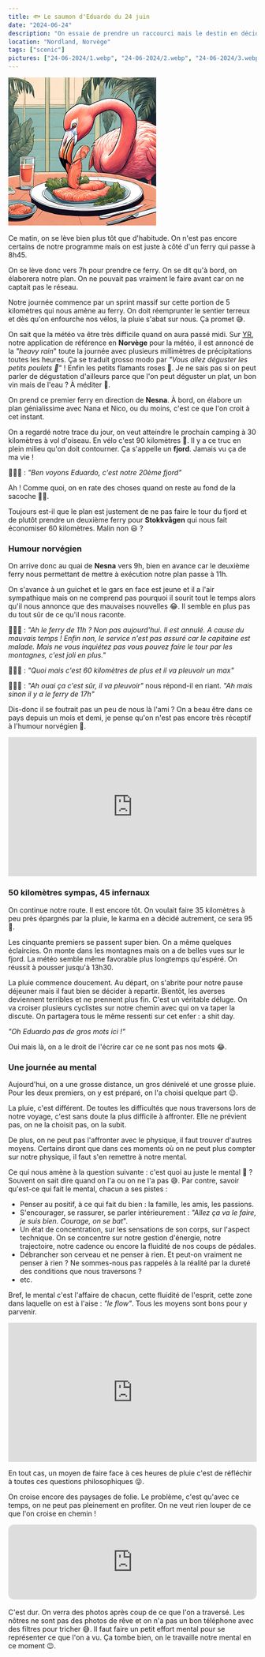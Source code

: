 ```yaml
---
title: 🐟 Le saumon d'Eduardo du 24 juin
date: "2024-06-24"
description: "On essaie de prendre un raccourci mais le destin en décide autrement : on doit faire le grand tour du fjord sous une pluie battante."
location: "Nordland, Norvège"
tags: ["scenic"]
pictures: ["24-06-2024/1.webp", "24-06-2024/2.webp", "24-06-2024/3.webp", "24-06-2024/4.webp", "24-06-2024/5.webp", "24-06-2024/6.webp", "24-06-2024/7.webp"]
---
```


![Saumon d'Eduardo](../saumon_eduardo.png)

Ce matin, on se lève bien plus tôt que d'habitude. On n'est pas encore certains de notre programme mais on est juste à côté d'un ferry qui passe à 8h45. 

On se lève donc vers 7h pour prendre ce ferry. On se dit qu'à bord, on élaborera notre plan. On ne pouvait pas vraiment le faire avant car on ne captait pas le réseau.

Notre journée commence par un sprint massif sur cette portion de 5 kilomètres qui nous amène au ferry. On doit réemprunter le sentier terreux et dès qu'on enfourche nos vélos, la pluie s'abat sur nous. Ça promet 😅.

On sait que la météo va être très difficile quand on aura passé midi. Sur [YR](https://www.yr.no/en), notre application de référence en **Norvège** pour la météo, il est annoncé de la *"heavy rain*" toute la journée avec plusieurs millimètres de précipitations toutes les heures. Ça se traduit grosso modo par *"Vous allez déguster les petits poulets 🐔"* ! Enfin les petits flamants roses 🦩. Je ne sais pas si on peut parler de dégustation d'ailleurs parce que l'on peut déguster un plat, un bon vin mais de l'eau ? À méditer 🤔.

On prend ce premier ferry en direction de **Nesna**. À bord, on élabore un plan génialissime avec Nana et Nico, ou du moins, c'est ce que l'on croit à cet instant.

On a regardé notre trace du jour, on veut atteindre le prochain camping à 30 kilomètres à vol d'oiseau. En vélo c'est 90 kilomètres 😬. Il y a ce truc en plein milieu qu'on doit contourner. Ça s'appelle un **fjord**. Jamais vu ça de ma vie !

💁🏼‍♀️ : *"Ben voyons Eduardo, c'est notre 20ème fjord"*

Ah ! Comme quoi, on en rate des choses quand on reste au fond de la sacoche 🛟😏.

Toujours est-il que le plan est justement de ne pas faire le tour du fjord et de plutôt prendre un deuxième ferry pour **Stokkvågen** qui nous fait économiser 60 kilomètres. Malin non 😃 ?

### Humour norvégien

On arrive donc au quai de **Nesna** vers 9h, bien en avance car le deuxième ferry nous permettant de mettre à exécution notre plan passe à 11h.

On s'avance à un guichet et le gars en face est jeune et il a l'air sympathique mais on ne comprend pas pourquoi il sourit tout le temps alors qu'il nous annonce que des mauvaises nouvelles 😂. Il semble en plus pas du tout sûr de ce qu'il nous raconte.

👮🏻‍♂️ : *"Ah le ferry de 11h ? Non pas aujourd'hui. Il est annulé. A cause du mauvais temps ! Enfin non, le service n'est pas assuré car le capitaine est malade. Mais ne vous inquiétez pas vous pouvez faire le tour par les montagnes, c'est joli en plus."* 

🙆🏼‍♀️ : *"Quoi mais c'est 60 kilomètres de plus et il va pleuvoir un max"*

👮🏻‍♂️ : *"Ah ouai ça c'est sûr, il va pleuvoir"* nous répond-il en riant. *"Ah mais sinon il y a le ferry de 17h"*

Dis-donc il se foutrait pas un peu de nous là l'ami ? On a beau être dans ce pays depuis un mois et demi, je pense qu'on n'est pas encore très réceptif à l'humour norvégien 🤔.

<div style="width: 100%; height: 0; position: relative; padding-bottom: 56%;"><iframe src="https://giphy.com/embed/jXD7kFLwudbBC" style="top: 0; left: 0; width: 100%; height: 100%; position: absolute; border: 0;" allowfullscreen scrolling="no" allow="encrypted-media;" class="giphy-embed"></iframe></div>

### 50 kilomètres sympas, 45 infernaux

On continue notre route. Il est encore tôt. On voulait faire 35 kilomètres à peu près épargnés par la pluie, le karma en a décidé autrement, ce sera 95 🤣.

Les cinquante premiers se passent super bien. On a même quelques éclaircies. On monte dans les montagnes mais on a de belles vues sur le fjord. La météo semble même favorable plus longtemps qu'espéré. On réussit à pousser jusqu'à 13h30.

La pluie commence doucement. Au départ, on s'abrite pour notre pause déjeuner mais il faut bien se décider à repartir. Bientôt, les averses deviennent terribles et ne prennent plus fin. C'est un véritable déluge. On va croiser plusieurs cyclistes sur notre chemin avec qui on va taper la discute. On partagera tous le même ressenti sur cet enfer : a shit day. 

*"Oh Eduardo pas de gros mots ici !"*

Oui mais là, on a le droit de l'écrire car ce ne sont pas nos mots 😂.

### Une journée au mental
Aujourd'hui, on a une grosse distance, un gros dénivelé et une grosse pluie. Pour les deux premiers, on y est préparé, on l'a choisi quelque part 😉.

La pluie, c'est différent. De toutes les difficultés que nous traversons lors de notre voyage, c'est sans doute la plus difficile à affronter. Elle ne prévient pas, on ne la choisit pas, on la subit.

De plus, on ne peut pas l'affronter avec le physique, il faut trouver d'autres moyens. Certains diront que dans ces moments où on ne peut plus compter sur notre physique, il faut s'en remettre à notre mental.

Ce qui nous amène à la question suivante : c'est quoi au juste le mental 🤔 ? Souvent on sait dire quand on l'a ou on ne l'a pas 😅. Par contre, savoir qu'est-ce qui fait le mental, chacun a ses pistes :

- Penser au positif, à ce qui fait du bien : la famille, les amis, les passions.
- S'encourager, se rassurer, se parler intérieurement : *"Allez ça va le faire, je suis bien. Courage, on se bat*".
- Un état de concentration, sur les sensations de son corps, sur l'aspect technique. On se concentre sur notre gestion d'énergie, notre trajectoire, notre cadence ou encore la fluidité de nos coups de pédales.
- Débrancher son cerveau et ne penser à rien. Et peut-on vraiment ne penser à rien ? Ne sommes-nous pas rappelés à la réalité par la dureté des conditions que nous traversons ?
- etc.

Bref, le mental c'est l'affaire de chacun, cette fluidité de l'esprit, cette zone dans laquelle on est à l'aise : *"le flow"*. Tous les moyens sont bons pour y parvenir.

<div style="width: 100%; height: 0; position: relative; padding-bottom: 56%;"><iframe src="https://giphy.com/embed/qUAf5RDOPqqhsHeFAG" style="top: 0; left: 0; width: 100%; height: 100%; position: absolute; border: 0;" allowfullscreen scrolling="no" allow="encrypted-media;" class="giphy-embed"></iframe></div>

En tout cas, un moyen de faire face à ces heures de pluie c'est de réfléchir à toutes ces questions philosophiques 😜.

On croise encore des paysages de folie. Le problème, c'est qu'avec ce temps, on ne peut pas pleinement en profiter. On ne veut rien louper de ce que l'on croise en chemin !

<iframe style="border-radius:12px" src="https://open.spotify.com/embed/track/5qlJg0Wbj3sslxfwiaRNpq?utm_source=generator" width="100%" height="152" frameBorder="0" allow="autoplay; clipboard-write; encrypted-media; picture-in-picture" loading="lazy"></iframe>

C'est dur. On verra des photos après coup de ce que l'on a traversé. Les nôtres ne sont pas des photos de rêve et on n'a pas un bon téléphone avec des filtres pour tricher 😅. Il faut faire un petit effort mental pour se représenter ce que l'on a vu. Ça tombe bien, on le travaille notre mental en ce moment 😉.
